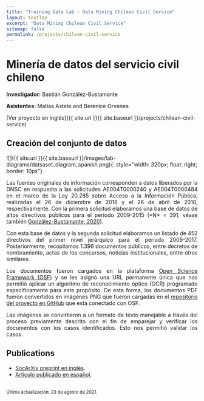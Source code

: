 ```yaml
---
title: "Training Data Lab - Data Mining Chilean Civil Service"
layout: textlay
excerpt: "Data Mining Chilean Civil Service"
sitemap: false
permalink: /projects/chilean-civil-service
---
```


# Minería de datos del servicio civil chileno

**Investigador:** Bastián González-Bustamante

**Asistentes:** Matías Astete and Berenice Orvenes

[Ver proyecto en inglés]({{ site.url }}{{ site.baseurl }}/projects/chilean-civil-service) 

## Creación del conjunto de datos 

![]({{ site.url }}{{ site.baseurl }}/images/lab-diagrams/datsaset_diagram_spanish.png){: style="width: 320px; float: right; border: 10px"}

<p align="justify">Las fuentes originales de información corresponden a datos liberados por la DNSC en respuesta a las solicitudes AE004T0000240 y AE004T0000484 en el marco de la Ley 20.285 sobre Acceso a la Información Pública, realizadas el 26 de diciembre de 2016 y el 26 de abril de 2018, respectivamente. Con la primera solicitud elaboramos una base de datos de altos directivos públicos para el período 2009-2015 (*N* = 391, véase también <a href="https://doi.org/10.1111/blar.13044" target="_blank">González-Bustamante, 2020</a>).</p> 

<p align="justify">Con esta base de datos y la segunda solicitud elaboramos un listado de 452 directivos del primer nivel jerárquico para el período 2009-2017. Posteriormente, recopilamos 1.396 documentos públicos, entre decretos de nombramiento, actas de los concursos, noticias institucionales, entre otros similares.</p> 

<p align="justify">Los documentos fueron cargados en la plataforma <a href="https://doi.org/10.17605/OSF.IO/WBF6M" target="_blank">Open Science Framework (OSF)</a> y se les asignó una URL permanente única que nos permitió aplicar un algoritmo de reconocimiento óptico (OCR) programado específicamente para este propósito. De esta forma, los documentos PDF fueron convertidos en imágenes PNG que fueron cargadas en el <a href="https://github.com/bgonzalezbustamante" target="_blank">repositorio del proyecto en GitHub</a> que está conectado con OSF.</p>

<p align="justify">Las imágenes se convirtieron a un formato de texto manejable a través del proceso previamente descrito con el fin de emparejar y verificar los documentos con los casos identificados. Esto nos permitió validar los casos.</p>

## Publications

<ul>
<li><a href="https://doi.org/10.31235/osf.io/vshcz" target="_blank">SocArXiv preprint en inglés</a>.</li>
<li><a href="https://doi.org/10.22370/rgp.2020.9.2.2920" target="_blank">Artículo publicado en español</a>.</li>
</ul>
<br />
<small>Última actualización: 23 de agosto de 2021.</small>